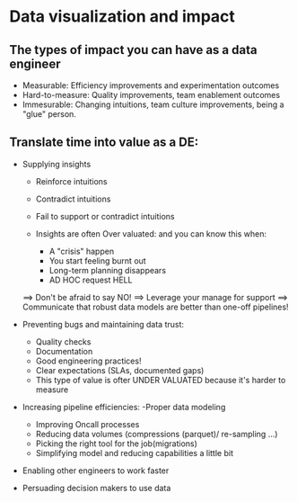 # Data visualization and impact

## The types of impact you can have as a data engineer
- Measurable: Efficiency improvements and experimentation outcomes
- Hard-to-measure: Quality improvements, team enablement outcomes 
- Immesurable: Changing intuitions, team culture improvements, being a "glue" person.

## Translate time into value as a DE:
- Supplying insights
	- Reinforce intuitions
	- Contradict intuitions
	- Fail to support or contradict intuitions

	- Insights are often Over valuated: and you can know this when: 
		- A "crisis" happen
		- You start feeling burnt out
		- Long-term planning disappears
		- AD HOC request HELL 

    ==> Don't be afraid to say NO!
    ==> Leverage your manage for support
    ==> Communicate that robust data models are better than one-off pipelines!

- Preventing bugs and maintaining data trust:
    - Quality checks
    - Documentation
    - Good engineering practices!
    - Clear expectations (SLAs, documented gaps)
    - This type of value is ofter UNDER VALUATED because it's harder to measure

- Increasing pipeline efficiencies:
    -Proper data modeling
    - Improving Oncall processes
    - Reducing data volumes (compressions (parquet)/ re-sampling ...)
    - Picking the right tool for the job(migrations)
    - Simplifying model and reducing capabilities a little bit
    
- Enabling other engineers to work faster
- Persuading decision makers to use data


